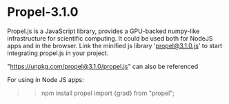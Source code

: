 # Propel-3.1.0
Propel.js is a JavaScript library, provides a GPU-backed numpy-like infrastructure for scientific computing. It could be used both for NodeJS apps and in the browser.
Link the minified js library 'propel@3.1.0.js' to start integrating propel.js in your project.
<script src="propel@3.1.0.js"></script>
"https://unpkg.com/propel@3.1.0/propel.js" can also be referenced

For using in Node JS apps:
>>npm install propel
>>import {grad} from "propel";

